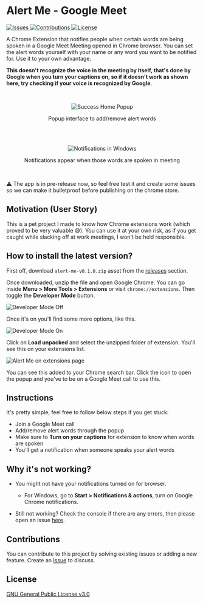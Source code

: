 # Alert Me - Google Meet

<a href="https://github.com/heytulsiprasad/alert-me-google-meet/issues">
  <img alt="Issues" src="https://img.shields.io/github/issues/heytulsiprasad/alert-me-google-meet?color=0088ff" />
</a>

<a href="https://github.com/heytulsiprasad/alert-me-google-meet/issues">
  <img alt="Contributions" src="https://img.shields.io/badge/contributions-welcome-brightgreen.svg" />
</a>

<a href="https://www.gnu.org/licenses/gpl-3.0">
  <img alt="License" src="https://img.shields.io/badge/License-GPLv3-blue.svg" />
</a>

</br>

A Chrome Extension that notifies people when certain words are being spoken in a Google Meet Meeting opened in Chrome browser. You can set the alert words yourself with your name or any word you want to be notified for. Use it to your own advantage.

**This doesn't recognize the voice in the meeting by itself, that's done by Google when you turn your captions on, so if it doesn't work as shown here, try checking if your voice is recognized by Google**.

</br>
<p align="center">
<img src="https://i.imgur.com/7EjDcuR.png" alt="Success Home Popup" />
<p align="center">Popup interface to add/remove alert words</p>
</p>
</br>

</br>
<p align="center">
<img src="https://i.imgur.com/l64QxGH.png" alt="Notifications in Windows" />
<p align="center">Notifications appear when those words are spoken in meeting</p>
</p>
</br>

:warning: The app is in pre-release now, so feel free test it and create some issues so we can make it bulletproof before publishing on the chrome store.

## Motivation (User Story)

This is a pet project I made to know how Chrome extensions work (which proved to be very valuable 😅). You can use it at your own risk, as if you get caught while slacking off at work meetings, I won't be held responsible.

## How to install the latest version?

First off, download `alert-me-v0.1.0.zip` asset from the [releases](https://github.com/heytulsiprasad/alert-me-google-meet/releases) section.

Once downloaded, unzip the file and open Google Chrome. You can go inside **Menu > More Tools > Extensions** or visit `chrome://extensions`. Then toggle the **Developer Mode** button.

![Developer Mode Off](https://i.imgur.com/9xYv15C.png)

Once it's on you'll find some more options, like this.

![Developer Mode On](https://i.imgur.com/r1mxI4P.png)

Click on **Load unpacked** and select the unzipped folder of extension. You'll see this on your extensions list.

![Alert Me on extensions page](https://i.imgur.com/HPHhB4q.png)

You can see this added to your Chrome search bar. Click the icon to open the popup and you've to be on a Google Meet call to use this.

## Instructions

It's pretty simple, feel free to follow below steps if you get stuck:

- Join a Google Meet call
- Add/remove alert words through the popup
- Make sure to **Turn on your captions** for extension to know when words are spoken
- You'll get a notification when someone speaks your alert words

## Why it's not working?

- You might not have your notifications turned on for browser.

  - For Windows, go to **Start > Notifications & actions**, turn on Google Chrome notifications.

- Still not working? Check the console if there are any errors, then please open an issue [here](https://github.com/heytulsiprasad/alert-me-google-meet/issues).

## Contributions

You can contribute to this project by solving existing issues or adding a new feature. Create an [Issue](https://github.com/heytulsiprasad/alert-me-google-meet/issues) to discuss.

## License

[GNU General Public License v3.0](https://github.com/heytulsiprasad/alert-me-google-meet/blob/main/LICENSE)
